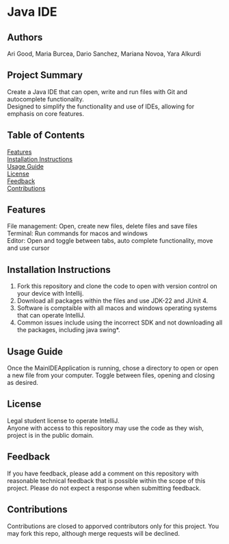 # Java IDE  

## Authors
Ari Good, Maria Burcea, Dario Sanchez, Mariana Novoa, Yara Alkurdi  

## Project Summary
Create a Java IDE that can open, write and run files with Git and autocomplete functionality.   
Designed to simplify the functionality and use of IDEs, allowing for emphasis on core features.   

## Table of Contents
[Features](#features)   
[Installation Instructions](#installation-instructions)     
[Usage Guide](#usage-guide)   
[License](#license)  
[Feedback](#feedback)    
[Contributions](#contributions)    

## Features  
File management: Open, create new files, delete files and save files   
Terminal: Run commands for macos and windows  
Editor: Open and toggle between tabs, auto complete functionality, move and use cursor  

## Installation Instructions  
1. Fork this repository and clone the code to open with version control on your device with Intellij.  
2. Download all packages within the files and use JDK-22 and JUnit 4.   
3. Software is comptaible with all macos and windows operating systems that can operate IntelliJ.   
4. Common issues include using the incorrect SDK and not downloading all the packages, including java swing*.   

## Usage Guide  
Once the MainIDEApplication is running, chose a directory to open or open a new file from your computer. Toggle between files, opening and closing as desired. 

## License   
Legal student license to operate IntelliJ.   
Anyone with access to this repository may use the code as they wish, project is in the public domain. 

## Feedback  
If you have feedback, please add a comment on this repository with reasonable technical feedback that is possible within the scope of this project. Please do not expect a response when submitting feedback. 

## Contributions   
Contributions are closed to apporved contributors only for this project. You may fork this repo, although merge requests will be declined. 
